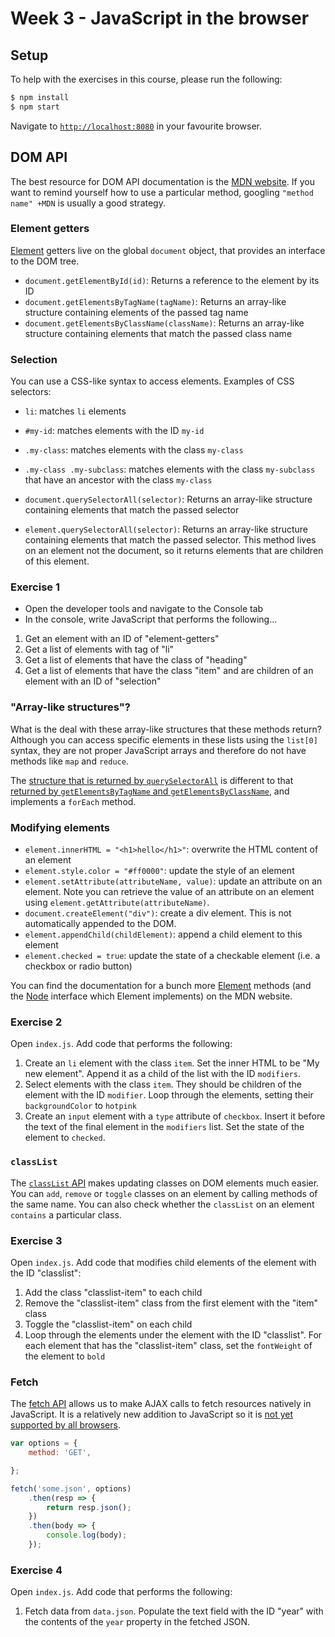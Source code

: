 # Week 3 - JavaScript in the browser

## Setup

To help with the exercises in this course, please run the following:

```bash
$ npm install
$ npm start
```

Navigate to [`http://localhost:8080`](http://localhost:8080) in your favourite browser.

## DOM API

The best resource for DOM API documentation is the [MDN 
website](https://developer.mozilla.org/en-US/docs/Web/API/Document_Object_Model). If you want to remind yourself how to 
use a particular method, googling `"method name" +MDN` is usually a good strategy.

### Element getters

[Element](https://developer.mozilla.org/en-US/docs/Web/API/Element) getters live on the global `document` object, that 
provides an interface to the DOM tree.

- `document.getElementById(id)`: Returns a reference to the element by its ID
- `document.getElementsByTagName(tagName)`: Returns an array-like structure containing elements of the passed tag name
- `document.getElementsByClassName(className)`: Returns an array-like structure containing elements that match the
passed class name 

### Selection

You can use a CSS-like syntax to access elements. Examples of CSS selectors:

- `li`: matches `li` elements
- `#my-id`: matches elements with the ID `my-id`
- `.my-class`: matches elements with the class `my-class`
- `.my-class .my-subclass`: matches elements with the class `my-subclass` that have an ancestor with the class 
`my-class`

- `document.querySelectorAll(selector)`: Returns an array-like structure containing elements that match the passed 
selector
- `element.querySelectorAll(selector)`: Returns an array-like structure containing elements that match the passed 
selector. This method lives on an element not the document, so it returns elements that are children of this element.

### Exercise 1

- Open the developer tools and navigate to the Console tab
- In the console, write JavaScript that performs the following...

1) Get an element with an ID of "element-getters"
2) Get a list of elements with tag of "li"
3) Get a list of elements that have the class of "heading"
4) Get a list of elements that have the class "item" and are children of an element with an ID of "selection"

### "Array-like structures"?

What is the deal with these array-like structures that these methods return? Although you can access specific elements
in these lists using the `list[0]` syntax, they are not proper JavaScript arrays and therefore do not have methods like
`map` and `reduce`.

The [structure that is returned by `querySelectorAll`](https://developer.mozilla.org/en-US/docs/Web/API/NodeList) is 
different to that [returned by `getElementsByTagName` and 
`getElementsByClassName`](https://developer.mozilla.org/en-US/docs/Web/API/HTMLCollection), and implements a `forEach` 
method.

### Modifying elements

- `element.innerHTML = "<h1>hello</h1>"`: overwrite the HTML content of an element
- `element.style.color = "#ff0000"`: update the style of an element
- `element.setAttribute(attributeName, value)`: update an attribute on an element. Note you can retrieve the value of an
attribute on an element using `element.getAttribute(attributeName)`.
- `document.createElement("div")`: create a div element. This is not automatically appended to the DOM.
- `element.appendChild(childElement)`: append a child element to this element
- `element.checked = true`: update the state of a checkable element (i.e. a checkbox or radio button)

You can find the documentation for a bunch more [Element](https://developer.mozilla.org/en-US/docs/Web/API/Element) 
methods (and the [Node](https://developer.mozilla.org/en-US/docs/Web/API/Node) interface which Element implements) on 
the MDN website.

### Exercise 2

Open `index.js`. Add code that performs the following:

1) Create an `li` element with the class `item`. Set the inner HTML to be "My new element". Append it as a child of the 
list with the ID `modifiers`.
2) Select elements with the class `item`. They should be children of the element with the ID `modifier`. Loop through
the elements, setting their `backgroundColor` to `hotpink`
3) Create an `input` element with a `type` attribute of `checkbox`. Insert it before the text of the final element in 
the `modifiers` list. Set the state of the element to `checked`.

### `classList`

The [`classList` API](https://developer.mozilla.org/en-US/docs/Web/API/Element/classList) makes updating classes on DOM
elements much easier. You can `add`, `remove` or `toggle` classes on an element by calling methods of the same name.
You can also check whether the `classList` on an element `contains` a particular class.

### Exercise 3

Open `index.js`. Add code that modifies child elements of the element with the ID "classlist":

1) Add the class "classlist-item" to each child
2) Remove the "classlist-item" class from the first element with the "item" class
3) Toggle the "classlist-item" on each child
4) Loop through the elements under the element with the ID "classlist". For each element that has the "classlist-item" 
class, set the `fontWeight` of the element to `bold`

### Fetch

The [fetch API](https://developer.mozilla.org/en-US/docs/Web/API/Fetch_API/Using_Fetch) allows us to make AJAX calls to 
fetch resources natively in JavaScript. It is a relatively new addition to JavaScript so it is [not yet supported by all 
browsers](http://caniuse.com/#search=fetch).

```js
var options = {
    method: 'GET',

};

fetch('some.json', options)
    .then(resp => {
        return resp.json();
    })
    .then(body => {
        console.log(body);
    });
```

### Exercise 4

Open `index.js`. Add code that performs the following:

1) Fetch data from `data.json`. Populate the text field with the ID "year" with the contents of the `year` property in
the fetched JSON.
